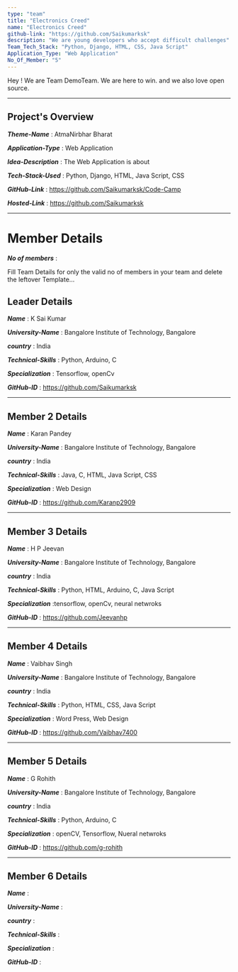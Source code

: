 ```yaml
---
type: "team"                                                        
title: "Electronics Creed"
name: "Electronics Creed"
github-link: "https://github.com/Saikumarksk"
description: "We are young developers who accept difficult challenges"
Team_Tech_Stack: "Python, Django, HTML, CSS, Java Script"
Application_Type: "Web Application"
No_Of_Member: "5"
---
```


Hey ! We are Team DemoTeam. We are here to win. and we also love open source.

---

## Project's Overview

_**Theme-Name**_ : AtmaNirbhar Bharat

_**Application-Type**_ :   Web Application

_**Idea-Description**_ :   The Web Application is about 

_**Tech-Stack-Used**_ :   Python, Django, HTML, Java Script, CSS

_**GitHub-Link**_ :   https://github.com/Saikumarksk/Code-Camp 

_**Hosted-Link**_ :   https://github.com/Saikumarksk

---

# Member Details

_**No of members**_ : 

Fill Team Details for only the valid no of members in your team and delete the leftover Template...

## Leader Details

_**Name**_ : K Sai Kumar

_**University-Name**_ : Bangalore Institute of Technology, Bangalore

_**country**_ : India
 
_**Technical-Skills**_ : Python, Arduino, C

_**Specialization**_ : Tensorflow, openCv

_**GitHub-ID**_ :   https://github.com/Saikumarksk

---

## Member 2 Details

_**Name**_ : Karan Pandey

_**University-Name**_ : Bangalore Institute of Technology, Bangalore

_**country**_ : India
 
_**Technical-Skills**_ : Java, C, HTML, Java Script, CSS

_**Specialization**_ : Web Design

_**GitHub-ID**_ :   https://github.com/Karanp2909

---

## Member 3 Details

_**Name**_ : H P Jeevan

_**University-Name**_ : Bangalore Institute of Technology, Bangalore

_**country**_ : India
 
_**Technical-Skills**_ : Python, HTML, Arduino, C, Java Script

_**Specialization**_ :tensorflow, openCv, neural netwroks

_**GitHub-ID**_ :   https://github.com/Jeevanhp

---

## Member 4 Details

_**Name**_ : Vaibhav Singh

_**University-Name**_ : Bangalore Institute of Technology, Bangalore

_**country**_ : India 
 
_**Technical-Skills**_ : Python, HTML, CSS, Java Script

_**Specialization**_ : Word Press, Web Design

_**GitHub-ID**_ :  https://github.com/Vaibhav7400

---

## Member 5 Details

_**Name**_ : G Rohith  

_**University-Name**_ : Bangalore Institute of Technology, Bangalore

_**country**_ : India
 
_**Technical-Skills**_ : Python, Arduino, C

_**Specialization**_ : openCV, Tensorflow, Nueral netwroks

_**GitHub-ID**_ : https://github.com/g-rohith

---

## Member 6 Details

_**Name**_ :

_**University-Name**_ : 

_**country**_ :
 
_**Technical-Skills**_ :

_**Specialization**_ :

_**GitHub-ID**_ :  


